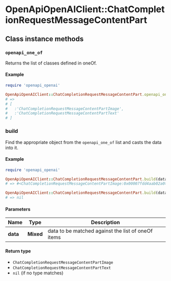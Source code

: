 # OpenApiOpenAIClient::ChatCompletionRequestMessageContentPart

## Class instance methods

### `openapi_one_of`

Returns the list of classes defined in oneOf.

#### Example

```ruby
require 'openapi_openai'

OpenApiOpenAIClient::ChatCompletionRequestMessageContentPart.openapi_one_of
# =>
# [
#   :'ChatCompletionRequestMessageContentPartImage',
#   :'ChatCompletionRequestMessageContentPartText'
# ]
```

### build

Find the appropriate object from the `openapi_one_of` list and casts the data into it.

#### Example

```ruby
require 'openapi_openai'

OpenApiOpenAIClient::ChatCompletionRequestMessageContentPart.build(data)
# => #<ChatCompletionRequestMessageContentPartImage:0x00007fdd4aab02a0>

OpenApiOpenAIClient::ChatCompletionRequestMessageContentPart.build(data_that_doesnt_match)
# => nil
```

#### Parameters

| Name | Type | Description |
| ---- | ---- | ----------- |
| **data** | **Mixed** | data to be matched against the list of oneOf items |

#### Return type

- `ChatCompletionRequestMessageContentPartImage`
- `ChatCompletionRequestMessageContentPartText`
- `nil` (if no type matches)

